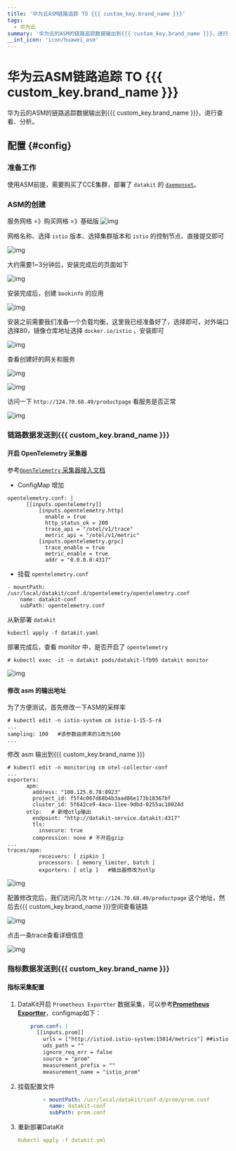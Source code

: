 ```yaml
---
title: '华为云ASM链路追踪 TO {{{ custom_key.brand_name }}}'
tags: 
  - 华为云
summary: '华为云的ASM的链路追踪数据输出到{{{ custom_key.brand_name }}}，进行查看、分析。'
__int_icon: 'icon/huawei_asm'
---
```


<!-- markdownlint-disable MD025 -->
# 华为云ASM链路追踪 TO {{{ custom_key.brand_name }}}
<!-- markdownlint-enable -->

华为云的ASM的链路追踪数据输出到{{{ custom_key.brand_name }}}，进行查看、分析。

## 配置 {#config}

### 准备工作
使用ASM前提，需要购买了CCE集群，部署了 `datakit` 的 [`daemonset`](https://docs.guance.com/datakit/datakit-daemonset-deploy/)。


### ASM的创建
服务网格 =》购买网格 =》基础版
![img](imgs/huawei_asm/huawei_asm.png)

网格名称、选择 `istio` 版本、选择集群版本和 `istio` 的控制节点、直接提交即可

![img](imgs/huawei_asm/huawei_asm01.png)

大约需要1~3分钟后，安装完成后的页面如下

![img](imgs/huawei_asm/huawei_asm02.png)

安装完成后，创建 `bookinfo` 的应用

![img](imgs/huawei_asm/huawei_asm03.png)

安装之前需要我们准备一个负载均衡，这里我已经准备好了，选择即可，对外端口选择80，镜像仓库地址选择 `docker.io/istio` ，安装即可

![img](imgs/huawei_asm/huawei_asm04.png)

查看创建好的网关和服务

![img](imgs/huawei_asm/huawei_asm05.png)

![img](imgs/huawei_asm/huawei_asm06.png)

访问一下  `http://124.70.68.49/productpage`  看服务是否正常

![img](imgs/huawei_asm/huawei_asm07.png)

### 链路数据发送到{{{ custom_key.brand_name }}}

#### 开启 OpenTelemetry 采集器

参考[`OpenTelemetry` 采集器接入文档](https://docs.guance.com/datakit/opentelemetry/)

- ConfigMap 增加

```shell
opentelemetry.conf: |
      [[inputs.opentelemetry]]
          [inputs.opentelemetry.http]
            enable = true
            http_status_ok = 200
            trace_api = "/otel/v1/trace"
            metric_api = "/otel/v1/metric"
          [inputs.opentelemetry.grpc]
            trace_enable = true
            metric_enable = true
            addr = "0.0.0.0:4317"
```

- 挂载 `opentelemetry.conf`

```shell
- mountPath: /usr/local/datakit/conf.d/opentelemetry/opentelemetry.conf
    name: datakit-conf
    subPath: opentelemetry.conf
```

从新部署 `datakit`

```shell
kubectl apply -f datakit.yaml
```

部署完成后，查看 monitor 中，是否开启了 `opentelemetry`

```shell
# kubectl exec -it -n datakit pods/datakit-lfb95 datakit monitor
```

![img](imgs/huawei_asm/huawei_asm08.png)

#### 修改 asm 的输出地址

为了方便测试，首先修改一下ASM的采样率

```shell
# kubectl edit -n istio-system cm istio-1-15-5-r4
...
sampling: 100   #该参数由原来的1改为100
...
```

修改 asm 输出到{{{ custom_key.brand_name }}}

```shell
# kubectl edit -n monitoring cm otel-collector-conf
...
exporters:
      apm:
        address: "100.125.0.78:8923"
        project_id: f5f4c067d68b4b3aad86e173b18367bf
        cluster_id: 5f642ce9-4aca-11ee-9dbd-0255ac10024d
      otlp:   # 新增otlp输出
        endpoint: "http://datakit-service.datakit:4317"
        tls:
          insecure: true
        compression: none # 不开启gzip
...
traces/apm:
          receivers: [ zipkin ]
          processors: [ memory_limiter, batch ]
          exporters: [ otlp ]   #输出器修改为otlp
```

![img](imgs/huawei_asm/huawei_asm09.png)

配置修改完后，我们访问几次 `http://124.70.68.49/productpage` 这个地址，然后去{{{ custom_key.brand_name }}}空间查看链路

![img](imgs/huawei_asm/huawei_asm10.png)

点击一条trace查看详细信息

![img](imgs/huawei_asm/huawei_asm11.png)

### 指标数据发送到{{{ custom_key.brand_name }}}
#### 指标采集配置

1. DataKit开启 `Prometheus Exportter` 数据采集，可以参考[**Prometheus Exportter**](https://docs.guance.com/integrations/prom/#__tabbed_1_2)，configmap如下：


   ``` yaml
       prom.conf: |
         [[inputs.prom]]
           urls = ["http://istiod.istio-system:15014/metrics"] ##istiod地址
           uds_path = ""
           ignore_req_err = false
           source = "prom"
           measurement_prefix = ""
           measurement_name = "istio_prom"
   ```

2. 挂载配置文件


   ``` yaml
           - mountPath: /usr/local/datakit/conf.d/prom/prom.conf
             name: datakit-conf
             subPath: prom.conf
   ```

3. 重新部署DataKit


   ``` yaml
   Kubectl apply -f datakit.yml 
   ```

